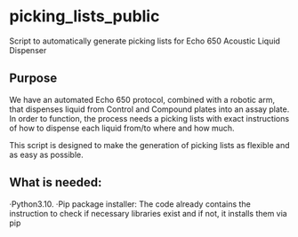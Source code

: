 # picking_lists_public
Script to automatically generate picking lists for Echo 650 Acoustic Liquid Dispenser


## Purpose
We have an automated Echo 650 protocol, combined with a robotic arm, that dispenses liquid from Control and Compound plates into an assay plate. In order to function, the process needs a picking lists with exact instructions of how to dispense each liquid from/to where and how much.

This script is designed to make the generation of picking lists as flexible and as easy as possible.

## What is needed:
·Python3.10. 
·Pip package installer: The code already contains the instruction to check if necessary libraries exist and if not, it installs them via pip

